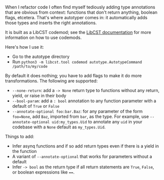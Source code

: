 When I refactor code I often find myself tediously adding type
annotations that are obvious from context: functions that don't
return anything, boolean flags, etcetera. That's where autotyper
comes in: it automatically adds those types and inserts the right
annotations.

It is built as a LibCST codemod; see the
[LibCST documentation](https://libcst.readthedocs.io/en/latest/codemods_tutorial.html)
for more information on how to use codemods.

Here's how I use it:
- Go to the autotype directory
- Run `python3 -m libcst.tool codemod autotype.AutotypeCommand /path/to/my/code`

By default it does nothing; you have to add flags to make it do
more transformations. The following are supported:
- `--none-return`: add a `-> None` return type to functions without any
  return, yield, or raise in their body
- `--bool-param`: add a `: bool` annotation to any function
  parameter with a default of `True` or `False`
- `--annotate-optional foo:bar.Baz`: for any parameter of the form
  `foo=None`, add `Baz`, imported from `bar`, as the type. For example,
  use `--annotate-optional uid:my_types.Uid` to annotate any `uid` in your
  codebase with a `None` default as `my_types.Uid`.

Things to add:
- Infer asynq functions and if so add return types even if there is
  a yield in the function
- A variant of `--annotate-optional` that works for parameters without
  a default
- Infer `-> bool` as the return type if all return statements are
  `True`, `False`, or boolean expressions like `==`.
